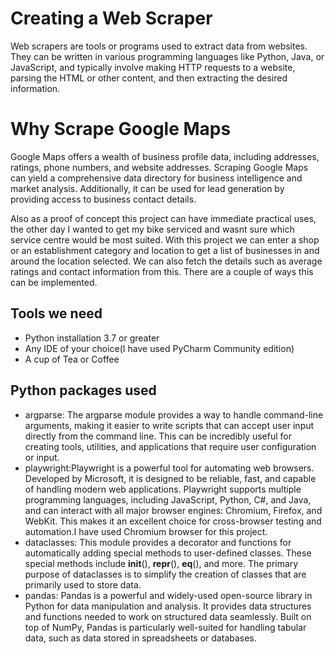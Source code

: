 # Creating a Web Scraper
Web scrapers are tools or programs used to extract data from websites. They can be written in various programming languages like Python, Java, or JavaScript, and typically involve making HTTP requests to a website, parsing the HTML or other content, and then extracting the desired information.

# Why Scrape Google Maps
Google Maps offers a wealth of business profile data, including addresses, ratings, phone numbers, and website addresses. Scraping Google Maps can yield a comprehensive data directory for business intelligence and market analysis. Additionally, it can be used for lead generation by providing access to business contact details.

Also as a proof of concept this project can have immediate practical uses, the other day I wanted to get my bike serviced and wasnt sure which service centre would be most suited. With this project we can enter a shop or an establishment category and location to get a list of businesses in and around the location selected. We can also fetch the details such as average ratings and contact information from this.
There are a couple of ways this can be implemented.

## Tools we need
* Python installation 3.7 or greater
* Any IDE of your choice(I have used PyCharm Community edition)
* A cup of Tea or Coffee
## Python packages used
* argparse: The argparse module provides a way to handle command-line arguments, making it easier to write scripts that can accept user input directly from the command line. This can be incredibly useful for creating tools, utilities, and applications that require user configuration or input.
* playwright:Playwright is a powerful tool for automating web browsers. Developed by Microsoft, it is designed to be reliable, fast, and capable of handling modern web applications. Playwright supports multiple programming languages, including JavaScript, Python, C#, and Java, and can interact with all major browser engines: Chromium, Firefox, and WebKit. This makes it an excellent choice for cross-browser testing and automation.I have used Chromium browser for this project.
* dataclasses: This module provides a decorator and functions for automatically adding special methods to user-defined classes. These special methods include __init__(), __repr__(), __eq__(), and more. The primary purpose of dataclasses is to simplify the creation of classes that are primarily used to store data.
* pandas: Pandas is a powerful and widely-used open-source library in Python for data manipulation and analysis. It provides data structures and functions needed to work on structured data seamlessly. Built on top of NumPy, Pandas is particularly well-suited for handling tabular data, such as data stored in spreadsheets or databases.